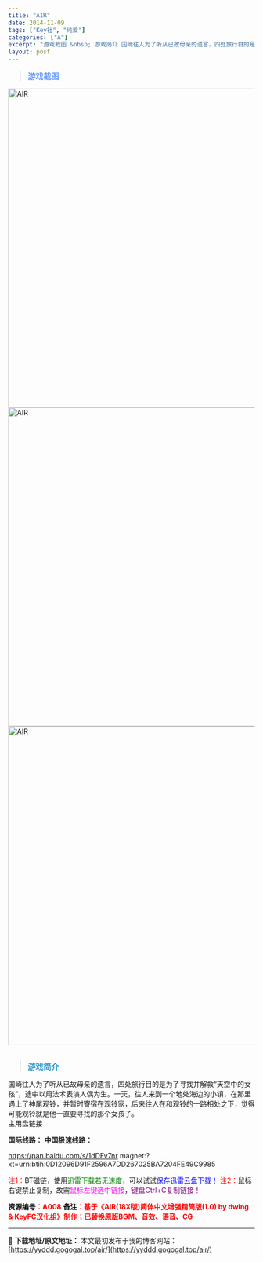 ```yaml
---
title: "AIR"
date: 2014-11-09
tags: ["Key社", "纯爱"]
categories: ["A"]
excerpt: "游戏截图 &nbsp; 游戏简介 国崎往人为了听从已故母亲的遗言，四处旅行目的是为了寻找并解救“天空中的女孩”，途中以用法术表演人偶为生。一天，往人来到一个地处海边的小镇，在那里遇上了神尾观铃，并暂时寄宿在观铃家，后来往人在和观铃的一路相处之下，觉得可能观铃就是他一直要寻找的那个女孩子。 主用盘链接&hellip;"
layout: post
---
```


<div>
<blockquote><b><span style="font-size: 12pt; color: #6699ff;">游戏截图</span></b></blockquote>
<div><img title="点击放大" src="https://yyddd.gogogal.top/wp-content/uploads/2025/04/20250412_67fa16be3ac1a.webp" alt="AIR" width="650" /></div>
<div><img title="点击放大" src="https://yyddd.gogogal.top/wp-content/uploads/2025/04/20250412_67fa16bfe8d7f.webp" alt="AIR" width="650" /></div>
<div><img title="点击放大" src="https://yyddd.gogogal.top/wp-content/uploads/2025/04/20250412_67fa16c19652c.webp" alt="AIR" width="650" /></div>
&nbsp;
<blockquote><b><span style="font-size: 12pt; color: #3399cc;">游戏简介</span></b></blockquote>
<div>国崎往人为了听从已故母亲的遗言，四处旅行目的是为了寻找并解救“天空中的女孩”，途中以用法术表演人偶为生。一天，往人来到一个地处海边的小镇，在那里遇上了神尾观铃，并暂时寄宿在观铃家，后来往人在和观铃的一路相处之下，觉得可能观铃就是他一直要寻找的那个女孩子。</div>
<div class="panel panel-primary">
<div class="panel-heading">主用盘链接</div>
<div class="panel-body">

<b>国际线路：</b>
<b>中国极速线路：</b>

<!--wechatfans start-->

https://pan.baidu.com/s/1dDFv7nr
magnet:?xt=urn:btih:0D12096D91F2596A7DD267025BA7204FE49C9985

<!--wechatfans end-->
<span style="color: #ff0000;">注1：</span>BT磁链，使用<span style="color: #008000;">迅雷下载若无速度</span>，可以试试<span style="color: #0000ff;">保存迅雷云盘下载！</span>
<span style="color: #ff0000;">注2：</span>鼠标右键禁止复制，故需<span style="color: #ff00ff;">鼠标左键选中链接</span>，<span style="color: #800080;">键盘Ctrl+C复制链接！</span>

</div>
<div class="panel-footer"><span style="color: #ff0000;"><b><span style="color: #000000;">资源编号</span>：A008</b></span>
<span style="color: #ff0000;"><b><span style="color: #000000;">备注</span>：基于《AIR(18X版)简体中文增强精简版(1.0) by dwing &amp; KeyFC汉化组》制作；已替换原版BGM、音效、语音、CG</b></span></div>
</div>
</div>

---
📖 **下载地址/原文地址：** 本文最初发布于我的博客网站：[https://yyddd.gogogal.top/air/](https://yyddd.gogogal.top/air/)
